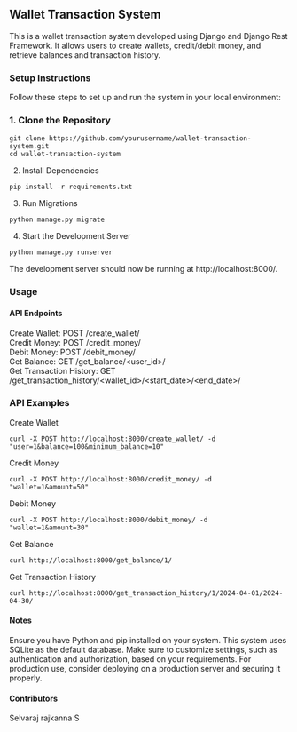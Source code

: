 ## Wallet Transaction System

This is a wallet transaction system developed using Django and Django Rest Framework. It allows users to create wallets, credit/debit money, and retrieve balances and transaction history.

### Setup Instructions

Follow these steps to set up and run the system in your local environment:
### 1. Clone the Repository

```commandline
git clone https://github.com/yourusername/wallet-transaction-system.git
cd wallet-transaction-system
```

2. Install Dependencies

```commandline
pip install -r requirements.txt
```

3. Run Migrations
```commandline
python manage.py migrate
```

4. Start the Development Server
```commandline
python manage.py runserver
```

The development server should now be running at http://localhost:8000/.

### Usage
#### API Endpoints

Create Wallet: POST /create_wallet/  
Credit Money: POST /credit_money/  
Debit Money: POST /debit_money/  
Get Balance: GET /get_balance/<user_id>/  
Get Transaction History: GET /get_transaction_history/<wallet_id>/<start_date>/<end_date>/  

### API Examples

Create Wallet

```commandline
curl -X POST http://localhost:8000/create_wallet/ -d "user=1&balance=100&minimum_balance=10"
```

Credit Money
```commandline
curl -X POST http://localhost:8000/credit_money/ -d "wallet=1&amount=50"
```

Debit Money
```commandline
curl -X POST http://localhost:8000/debit_money/ -d "wallet=1&amount=30"
```

Get Balance
```commandline
curl http://localhost:8000/get_balance/1/
```

Get Transaction History
```commandline
curl http://localhost:8000/get_transaction_history/1/2024-04-01/2024-04-30/
```

#### Notes

Ensure you have Python and pip installed on your system.
This system uses SQLite as the default database.
Make sure to customize settings, such as authentication and authorization, based on your requirements.
For production use, consider deploying on a production server and securing it properly.

#### Contributors

Selvaraj rajkanna S
